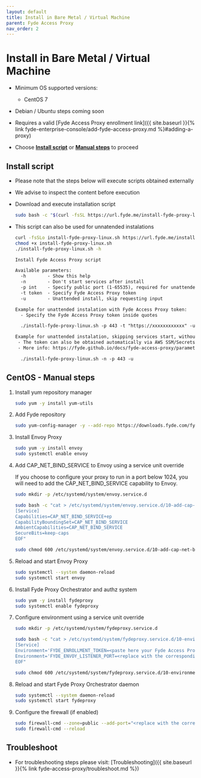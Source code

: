 ```yaml
---
layout: default
title: Install in Bare Metal / Virtual Machine
parent: Fyde Access Proxy
nav_order: 2
---
```

# Install in Bare Metal / Virtual Machine

- Minimum OS supported versions:
  - CentOS 7

- Debian / Ubuntu steps coming soon

- Requires a valid [Fyde Access Proxy enrollment link]({{ site.baseurl }}{% link fyde-enterprise-console/add-fyde-access-proxy.md %}#adding-a-proxy)

- Choose [**Install script**](#install-script) or [**Manual steps**](#centos---manual-steps) to proceed

## Install script

- Please note that the steps below will execute scripts obtained externally

- We advise to inspect the content before execution

- Download and execute installation script

    ```sh
    sudo bash -c "$(curl -fsSL https://url.fyde.me/install-fyde-proxy-linux)"
    ```

- This script can also be used for unnatended instalations

    ```sh
    curl -fsSLo install-fyde-proxy-linux.sh https://url.fyde.me/install-fyde-proxy-linux
    chmod +x install-fyde-proxy-linux.sh
    ./install-fyde-proxy-linux.sh -h
    ```

    ```txt
    Install Fyde Access Proxy script

    Available parameters:
      -h        - Show this help
      -n        - Don't start services after install
      -p int    - Specify public port (1-65535), required for unattended instalation
      -t token  - Specify Fyde Access Proxy token
      -u        - Unattended install, skip requesting input

    Example for unattended instalation with Fyde Access Proxy token:
      - Specify the Fyde Access Proxy token inside quotes

      ./install-fyde-proxy-linux.sh -p 443 -t "https://xxxxxxxxxxxx" -u

    Example for unattended instalation, skipping services start, without Fyde Access Proxy token:
     - The token can also be obtained automatically via AWS SSM/Secrets Manager
     - More info: https://fyde.github.io/docs/fyde-access-proxy/parameters/#fyde-proxy-orchestrator

      ./install-fyde-proxy-linux.sh -n -p 443 -u
    ```

## CentOS - Manual steps

1. Install yum repository manager

    ```sh
    sudo yum -y install yum-utils
    ```

1. Add Fyde repository

    ```sh
    sudo yum-config-manager -y --add-repo https://downloads.fyde.com/fyde.repo
    ```

1. Install Envoy Proxy

    ```sh
    sudo yum -y install envoy
    sudo systemctl enable envoy
    ```

1. Add CAP_NET_BIND_SERVICE to Envoy using a service unit override

    If you choose to configure your proxy to run in a port below 1024,
    you will need to add the CAP_NET_BIND_SERVICE capability to Envoy.

    ```sh
    sudo mkdir -p /etc/systemd/system/envoy.service.d

    sudo bash -c "cat > /etc/systemd/system/envoy.service.d/10-add-cap-net-bind.conf <<EOF
    [Service]
    Capabilities=CAP_NET_BIND_SERVICE+ep
    CapabilityBoundingSet=CAP_NET_BIND_SERVICE
    AmbientCapabilities=CAP_NET_BIND_SERVICE
    SecureBits=keep-caps
    EOF"

    sudo chmod 600 /etc/systemd/system/envoy.service.d/10-add-cap-net-bind.conf
    ```

1. Reload and start Envoy Proxy

    ```sh
    sudo systemctl --system daemon-reload
    sudo systemctl start envoy
    ```

1. Install Fyde Proxy Orchestrator and authz system

    ```sh
    sudo yum -y install fydeproxy
    sudo systemctl enable fydeproxy
    ```

1. Configure environment using a service unit override

    ```sh
    sudo mkdir -p /etc/systemd/system/fydeproxy.service.d

    sudo bash -c "cat > /etc/systemd/system/fydeproxy.service.d/10-environment.conf <<EOF
    [Service]
    Environment='FYDE_ENROLLMENT_TOKEN=<paste here your Fyde Access Proxy enrollment link>'
    Environment='FYDE_ENVOY_LISTENER_PORT=<replace with the corresponding Fyde Access Proxy port, as configured in Fyde Enterprise Console>'
    EOF"

    sudo chmod 600 /etc/systemd/system/fydeproxy.service.d/10-environment.conf
    ```

1. Reload and start Fyde Proxy Orchestrator daemon

    ```sh
    sudo systemctl --system daemon-reload
    sudo systemctl start fydeproxy
    ```

1. Configure the firewall (if enabled)

    ```sh
    sudo firewall-cmd --zone=public --add-port="<replace with the corresponding Fyde Access Proxy port, as configured in Fyde Enterprise Console>/tcp" --permanent
    sudo firewall-cmd --reload
    ```

## Troubleshoot

- For troubleshooting steps please visit: [Troubleshooting]({{ site.baseurl }}{% link fyde-access-proxy/troubleshoot.md %})
